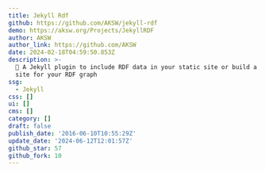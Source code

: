 ```yaml
---
title: Jekyll Rdf
github: https://github.com/AKSW/jekyll-rdf
demo: https://aksw.org/Projects/JekyllRDF
author: AKSW
author_link: https://github.com/AKSW
date: 2024-02-18T04:59:50.853Z
description: >-
  📃 A Jekyll plugin to include RDF data in your static site or build a complete
  site for your RDF graph
ssg:
  - Jekyll
css: []
ui: []
cms: []
category: []
draft: false
publish_date: '2016-06-10T10:55:29Z'
update_date: '2024-06-12T12:01:57Z'
github_star: 57
github_fork: 10
---
```

